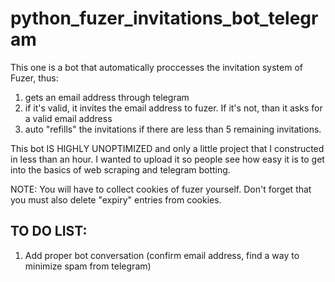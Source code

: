 # python_fuzer_invitations_bot_telegram
This one is a bot that automatically proccesses the invitation system of Fuzer, thus:

1. gets an email address through telegram 
2. if it's valid, it invites the email address to fuzer. If it's not, than it asks for a valid email address
3. auto "refills" the invitations if there are less than 5 remaining invitations.


This bot IS HIGHLY UNOPTIMIZED and only a little project that I constructed in less than an hour. I wanted to upload it so people see how easy it is to get into the basics of web scraping and telegram botting.


NOTE: You will have to collect cookies of fuzer yourself. Don't forget that you must also delete "expiry" entries from cookies.

TO DO LIST:
--
1. Add proper bot conversation (confirm email address, find a way to minimize spam from telegram)
